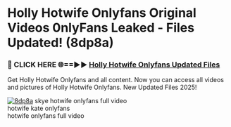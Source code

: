 # Holly Hotwife Onlyfans Original Videos 0nlyFans Leaked - Files Updated! (8dp8a)

<h3>🔴 CLICK HERE 🌐==►► <a href="https://tinyurl.com/4seja8ks" rel="nofollow">Holly Hotwife Onlyfans Updated Files</a></h3>

Get Holly Hotwife Onlyfans and all content. Now you can access all videos and pictures of Holly Hotwife Onlyfans. New Updated Files 2025!

[![8dp8a](https://i.imgur.com/EWjZXRe.gif)](https://tinyurl.com/4seja8ks)
skye hotwife onlyfans full video<br>
hotwife kate onlyfans<br>
hotwife onlyfans full video